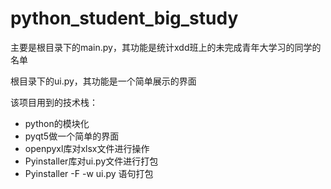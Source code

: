 # python_student_big_study
主要是根目录下的main.py，其功能是统计xdd班上的未完成青年大学习的同学的名单

根目录下的ui.py，其功能是一个简单展示的界面

该项目用到的技术栈：

- python的模块化
- pyqt5做一个简单的界面
- openpyxl库对xlsx文件进行操作
- Pyinstaller库对ui.py文件进行打包
- Pyinstaller -F -w ui.py 语句打包

